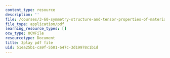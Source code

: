 ```yaml
---
content_type: resource
description: ''
file: /courses/3-60-symmetry-structure-and-tensor-properties-of-materials-fall-2005/51ea25b1ca9f5501647c3d19978c1b1d_IPTyKqZpbCM.pdf
file_type: application/pdf
learning_resource_types: []
ocw_type: OCWFile
resourcetype: Document
title: 3play pdf file
uid: 51ea25b1-ca9f-5501-647c-3d19978c1b1d
---
```

